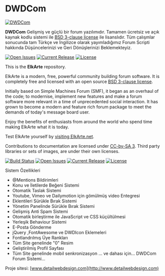 # DWDCom
[![DWDCom](http://www.detailwebdesign.com/system/DWDCom.png "DWDCom")](http://www.detailwebdesign.com "DWDCom")

**DWDCom** Gelişmiş ve güçlü bir forum yazılımıdır. Tamamen ücretsiz ve açık kaynak kodlu sistemi ile [BSD 3-clause license](http://www.opensource.org/licenses/BSD-3-Clause) ile lisanslıdır. Tüm çalışmlar sonucunda tam Türkçe ve İngilizce olarak yayımladığımız Forum Scripti hakkında Düşüncelerinizi ve Geri Dönüşlerinizi Beklemekteyiz.

[![Open Issues](http://img.shields.io/github/issues/DWDCom/DWDCom.svg?style=flat)](https://github.com/DWDCom/DWDCom/issues) 
[![Current Release](https://img.shields.io/github/release/DWDCom/DWDCom.svg?style=flat)](https://github.com/DWDCom/DWDCom/releases) 
[![License](http://img.shields.io/badge/License-BSD-green.svg?style=flat)](http://opensource.org/licenses/BSD-3-Clause)


This is the **ElkArte** repository.

ElkArte is a modern, free, powerful community building forum software. It is completely free and licensed with an open source [BSD 3-clause license](http://www.opensource.org/licenses/BSD-3-Clause).

Initially based on Simple Machines Forum (SMF), it began as an overhaul of the code; to modernise, implement new features and make a forum software more relevant in a time of unprecedented social interaction. It has grown to become a modern and feature rich forum package to meet the demands of today's message board user.

Enjoy the benefits of enthusiasts from around the world who spend time making ElkArte what it is today.

Test ElkArte yourself by [visiting ElkArte.net](http://www.elkarte.net).

Contributions to documentation are licensed under [CC-by-SA 3](http://creativecommons.org/licenses/by-sa/3.0). Third party libraries or sets of images, are under their own licenses.

[![Build Status](http://img.shields.io/travis/DWDCom/DWDCom/master.svg?style=flat)](https://travis-ci.org/DWDCom/DWDCom)
[![Open Issues](http://img.shields.io/github/issues/DWDCom/DWDCom.svg?style=flat)](https://github.com/DWDCom/DWDCom/issues)
[![Current Release](https://img.shields.io/github/release/DWDCom/DWDCom.svg?style=flat)](https://github.com/DWDCom/DWDCom/releases)
[![License](http://img.shields.io/badge/License-BSD-green.svg?style=flat)](http://opensource.org/licenses/BSD-3-Clause)

Sistem Özellikleri

* @Mentions Bildirimleri
* Konu ve İletilerde Beğeni Sistemi
* Otomatik Taslak Sistemi
* Youtube, Vimeo ve Dailymotion için gömülmüş video Entegresi
* Eklentileri Sürükle Bırak Sistemi
* Yönetim Panelinde Sürükle Bırak Sistemi
* Gelişmiş Anti Spam Sistemi
* Otomatik birleştirme ile JavaScript ve CSS küçültülmesi
* Yerleşik Behaviour Sistemi
* E-Posta Gönderme
* jQuery ,FontAwesome ve DWDIcon Eklemeleri
* Fontlandrılmış Üye Rankları
* Tüm Site genelinde "0" Resim
* Geliştirilmiş Profil Sayfası
* Tüm Site genelinde mobil senkronizasyon
... ve dahası için... DWDCom Forum Sistemi...


Proje sitesi: [www.detailwebdesign.com](http://www.detailwebdesign.com)
